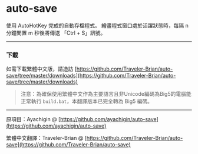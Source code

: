 # auto-save

使用 AutoHotKey 完成的自動存檔程式。
繪畫程式窗口處於活躍狀態時，每隔 n 分鐘閒置 m 秒後將傳送 「Ctrl + S」訊號。

---

### 下載
如需下載繁體中文版，請造訪 [https://github.com/Traveler-Brian/auto-save/tree/master/downloads](https://github.com/Traveler-Brian/auto-save/tree/master/downloads)
> 注意：為確保使用繁體中文作為主要語言且非Unicode編碼為Big5的電腦能正常執行 `build.bat`，本翻譯版本已完全轉為 Big5 編碼。

---

原項目：Ayachigin @ [https://github.com/ayachigin/auto-save](https://github.com/ayachigin/auto-save)

繁體中文翻譯：Traveler-Brian @ [https://github.com/Traveler-Brian/auto-save](https://github.com/Traveler-Brian/auto-save)